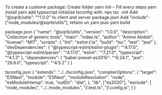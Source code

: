 To create a custome package:
Create folder
yarn init--
Fill every steps
yarn install
yarn add typescript
initialize tsconfig with:
npx tsc -init
Add "@sqrib/utils": "^1.0.0" to client and server package.json
Add "include": ["node_modules/@sqrib/utils"], 
refaire un yarn
puis yarn build


package.json
{
  "name": "@sqrib/utils",
  "version": "1.0.0",
  "description": "Collection of generic tools",
  "main": "index.ts",
  "author": "Amine Abdelli",
  "license": "MIT",
  "scripts": {
    "lint": "eslint **/**.ts",
    "build": "tsc",
    "test": "jest"
  },
  "devDependencies": {
    "@typescript-eslint/eslint-plugin": "^4.17.0",
    "@typescript-eslint/parser": "^4.17.0",
    "eslint": "^7.21.0",
    "typescript": "^4.1.3"
  },
  "dependencies": {
    "babel-preset-es2015": "^6.24.1",
    "jest": "26.6.0",
    "typescript": "^4.5.2"
  }
}


tsconfig.json
{
  "extends": "../../tsconfig.json",
  "compilerOptions": {
    "target": "ESNext",
    "module": "ESNext",
    "moduleResolution": "node",
    "esModuleInterop": true,
    "outDir": "dist",
  },
  "lib": ["es2020"],
  "exclude": [
      "node_modules",
      "../../node_modules",
      "**/**.test.ts",
      "**/**.config.js",
  ]
}